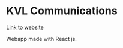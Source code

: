 # KVL Communications 

[Link to website](https://dariusgarcia.github.io/kvl-communications)

Webapp made with React js.
